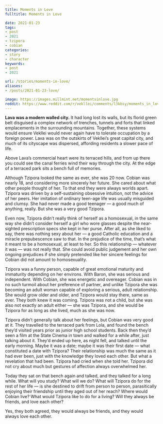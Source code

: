 ```yaml
---
title: Moments in Love
fulltitle: Moments in Love

date: 2021-01-23
tags:
- post
- 2021
- tzipora
- cobian
categories:
- story
- character
keywords:
- post
- 2021

url: /stories/moments-in-love/
aliases:
- /posts/2021-01-23-love/

image: https://images.millmint.net/momentsinlove.jpg
reddit: https://www.reddit.com/r/vekllei/comments/l3kbsy/moments_in_love/
---
```


**Lava was a modern walled city.** It had long lost its walls, but its florid green belt disguised a complex network of trenches, tunnels and forts that linked emplacements in the surrounding mountains. Together, these systems would ensure Vekllei would never again have to tolerate occupation by a foreign power. Lava was on the outskirts of Vekllei’s great capital city, and much of its cityscape was dispersed, affording residents a slower pace of life.

Above Lava’s commercial heart were its terraced hills, and from up there you could see the canal ferries wind their way through the city. At the edge of a terraced park sits a bench full of memories.

Although Tzipora looked the same as ever, she was 20 now. Cobian was nearly 18, and considering more sincerely her future. She cared about what other people thought of her. To that end they were always worlds apart. Tzipora was driven by a self-sustaining obsessive intuition, not the advice of her peers. Her imitation of ordinary teen-age life was usually misguided and clumsy. She had never made a good teenager — a good much of anything, really. But she was a very good Tzipora.

Even now, Tzipora didn’t really think of herself as a homosexual, in the same way she didn’t consider herself a girl who wore glasses despite the near-sighted prescription specs she kept in her purse. After all, as she liked to say, there was nothing sexy about her — a good Catholic education and a miracle prepubescence saw to that. In the prejudice of the time, that’s what it meant to be a homosexual, at least to her. So this relationship — whatever it was — was not really that. She could avoid public judgement and her own ongoing prejudices if she simply pretended like her sincere feelings for Cobian did not amount to homosexuality.

Tzipora was a funny person, capable of great emotional maturity and immaturity depending on her environs. With Baron, she was serious and independent. With Cobian, she was energetic and overeager. Cobian was in no such turmoil about her preference of partner, and unlike Tzipora she was becoming an adult woman capable of exploring a serious, adult relationship. She would grow older and older, and Tzipora would stay there, same as ever. They both knew it was coming. Tzipora was not a child, but she was also not exactly an adult either — she was Tzipora, and she would be Tzipora for as long as she lived, much as she was now.

Tzipora didn’t generally talk about her feelings, but Cobian was very good at it. They travelled to the terraced park from Lola, and found the bench they’d visited years prior as junior high school students. Back then they’d seen a film at the State Cinema in town and walked for a while after, just talking about it. They’d ended up here, as night fell, and talked until the early morning. Maybe it was a date; maybe it was their first date — what constituted a date with Tzipora? Their relationship was much the same as it had ever been, just with the knowledge they loved each other. But what a revelation that had been. Tzipora had cried when she told her. Tzipora did not cry about much but gestures of affection always overwhelmed her.

Today they sat on that bench again and talked, and they talked for a long while. What will you study? What will we do? What will Tzipora do for the rest of her life — is she destined to drift from person to person, parasitically enjoying their friendship until they aged out of her reach? Where would Cobian live? What would Tzipora like to do for a living? Will they always be friends, and love each other?

Yes, they both agreed, they would always be friends, and they would always love each other.
